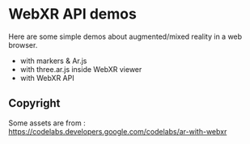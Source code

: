 # WebXR API demos

Here are some simple demos about augmented/mixed reality in a web browser.

- with markers & Ar.js
- with three.ar.js inside WebXR viewer
- with WebXR API

## Copyright

Some assets are from : https://codelabs.developers.google.com/codelabs/ar-with-webxr